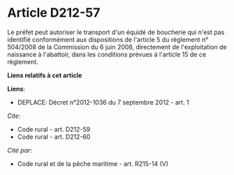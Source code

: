 # Article D212-57

Le préfet peut autoriser le transport d'un équidé de boucherie qui n'est pas identifié conformément aux dispositions de
l'article 5 du règlement n° 504/2008 de la Commission du 6 juin 2008, directement de l'exploitation de naissance à
l'abattoir, dans les conditions prévues à l'article 15 de ce règlement.

**Liens relatifs à cet article**

**Liens**:

  - DEPLACE: Décret n°2012-1036 du 7 septembre 2012 - art. 1

_Cite_:

  - Code rural - art. D212-59
  - Code rural - art. D212-60

_Cité par_:

  - Code rural et de la pêche maritime - art. R215-14 (V)
